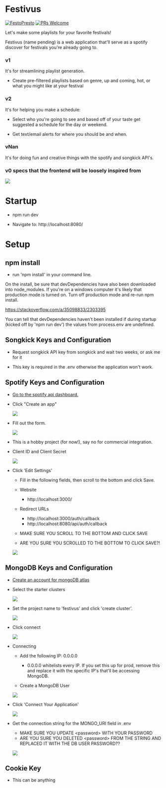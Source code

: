 # Festivus

[![FestoPresto](https://circleci.com/gh/andrewpat24/FestoPresto.svg?style=shield&circle-token=cb4a28ca038221252fc4c3f4d321550d4b1fc748)](https://circleci.com/gh/andrewpat24/FestoPresto)
[![PRs Welcome](https://img.shields.io/badge/PRs-welcome-brightgreen.svg?style=flat-square)](http://makeapullrequest.com)

Let's make some playlists for your favorite festivals!

Festivus (name pending) is a web application that'll serve as a spotify discover for festivals you're already going to.

### v1

It's for streamlining playlist generation.

- Create pre-filtered playlists based on genre, up and coming, hot, or what you might like at your festival

### v2

It's for helping you make a schedule:

- Select who you're going to see and based off of your taste get suggested a schedule for the day or weekend.

- Get text/email alerts for where you should be and when.

### vNan

It's for doing fun and creative things with the spotify and songkick API's.

### v0 specs that the frontend will be loosely inspired from

![](https://i.imgur.com/0TAW4Zw.jpg)

# Startup

- npm run dev

- Navigate to: http://localhost:8080/

# Setup

## npm install

- run 'npm install' in your command line.

On the install, be sure that devDependencies have also been downloaded into node_modules. If you're on a windows computer it's likely that production mode is turned on. Turn off production mode and re-run npm install.

https://stackoverflow.com/a/35098833/2303395

You can tell that devDependencies haven't been installed if during startup (kicked off by 'npm run dev') the values from process.env are undefined.

## Songkick Keys and Configuration

- Request songkick API key from songkick and wait two weeks, or ask me for it

- This key is required in the .env otherwise the application won't work.

## Spotify Keys and Configuration

- [Go to the spotify api dashboard.](https://developer.spotify.com/dashboard/)
- Click "Create an app"

  ![](https://i.imgur.com/mZuEBd6.png)

- Fill out the form.

  ![](https://i.imgur.com/MXxDN8a.png)

- This is a hobby project (for now!), say no for commercial integration.

- Client ID and Client Secret

  ![](https://i.imgur.com/MCbM9Hf.png)

- Click 'Edit Settings'

  - Fill in the following fields, then scroll to the bottom and click Save.

  - Website

    - http://localhost:3000/

  - Redirect URLs

    - http://localhost:3000/auth/callback
    - http://localhost:8080/api/auth/callback

  - MAKE SURE YOU SCROLL TO THE BOTTOM AND CLICK SAVE

  - ARE YOU SURE YOU SCROLLED TO THE BOTTOM TO CLICK SAVE?!

  ![](https://i.imgur.com/gJMnRTX.png)

## MongoDB Keys and Configuration

- [Create an account for mongoDB atlas](mongodb.com/cloud/atlas)

- Select the starter clusters

  ![](https://i.imgur.com/CWvGsnr.png)

- Set the project name to 'festivus' and click 'create cluster'.

  ![](https://i.imgur.com/oii5sRW.png)

- Click connect

  ![](https://i.imgur.com/8pVcHpf.png)

- Connecting

  - Add the following IP: 0.0.0.0

    - 0.0.0.0 whitelists every IP. If you set this up for prod, remove this and replace it with the specific IP's that'll be accessing MongoDB.

  - Create a MongoDB User

  ![](https://imgur.com/GI6G4k2.png)

- Click 'Connect Your Application'

  ![](https://imgur.com/PbMWrJY.png)

- Get the connection string for the MONGO_URI field in .env

  - MAKE SURE YOU UPDATE \<password> WITH YOUR PASSWORD
  - ARE YOU SURE YOU DELETED \<password> FROM THE STRING AND REPLACED IT WITH THE DB USER PASSWORD??

  ![](https://imgur.com/6hwn039.png)

## Cookie Key

- This can be anything
